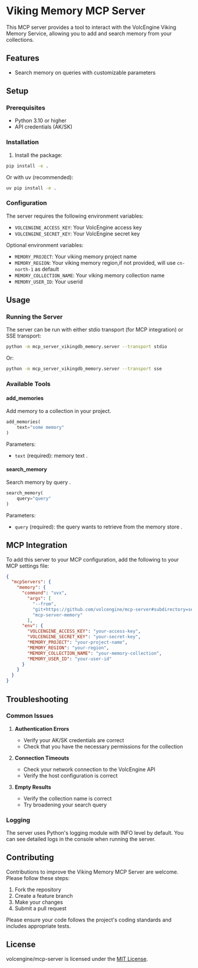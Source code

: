 # Viking Memory MCP Server

This MCP server provides a tool to interact with the VolcEngine Viking Memory Service, allowing you to add and search memory from your collections. 


## Features

- Search memory on queries with customizable parameters

## Setup

### Prerequisites

- Python 3.10 or higher
- API credentials (AK/SK)

### Installation

1. Install the package:

```bash
pip install -e .
```

Or with uv (recommended):

```bash
uv pip install -e .
```

### Configuration

The server requires the following environment variables:

- `VOLCENGINE_ACCESS_KEY`: Your VolcEngine access key
- `VOLCENGINE_SECRET_KEY`: Your VolcEngine secret key

Optional environment variables:
- `MEMORY_PROJECT`: Your viking memory project name
- `MEMORY_REGION`: Your viking memory region,if not provided, will use `cn-north-1` as default
- `MEMORY_COLLECTION_NAME`: Your viking memory collection name
- `MEMORY_USER_ID`: Your userid

## Usage

### Running the Server

The server can be run with either stdio transport (for MCP integration) or SSE transport:

```bash
python -m mcp_server_vikingdb_memory.server --transport stdio
```

Or:

```bash
python -m mcp_server_vikingdb_memory.server --transport sse
```

### Available Tools

#### add_memories

Add memory to a collection in your project.

```python
add_memories(
    text="some memory"
)
```

Parameters:
- `text` (required): memory text .

#### search_memory

Search memory by query .

```python
search_memory(
    query="query"
)
```

Parameters:
- `query` (required): the query wants to retrieve from the memory store .

## MCP Integration

To add this server to your MCP configuration, add the following to your MCP settings file:

```json
{
  "mcpServers": {
    "memory": {
      "command": "uvx",
        "args": [
          "--from",
          "git+https://github.com/volcengine/mcp-server#subdirectory=server/mcp_server_vikingdb_memory",
          "mcp-server-memory"
        ],
      "env": {
        "VOLCENGINE_ACCESS_KEY": "your-access-key",
        "VOLCENGINE_SECRET_KEY": "your-secret-key",
        "MEMORY_PROJECT": "your-project-name",
        "MEMORY_REGION": "your-region",
        "MEMORY_COLLECTION_NAME": "your-memory-collection", 
        "MEMORY_USER_ID": "your-user-id"
      }
    }
  }
}
```

## Troubleshooting

### Common Issues

1. **Authentication Errors**
   - Verify your AK/SK credentials are correct
   - Check that you have the necessary permissions for the collection

2. **Connection Timeouts**
   - Check your network connection to the VolcEngine API
   - Verify the host configuration is correct

3. **Empty Results**
   - Verify the collection name is correct
   - Try broadening your search query

### Logging

The server uses Python's logging module with INFO level by default. You can see detailed logs in the console when running the server.

## Contributing

Contributions to improve the Viking Memory MCP Server are welcome. Please follow these steps:

1. Fork the repository
2. Create a feature branch
3. Make your changes
4. Submit a pull request

Please ensure your code follows the project's coding standards and includes appropriate tests.

## License

volcengine/mcp-server is licensed under the [MIT License](https://github.com/volcengine/mcp-server/blob/main/LICENSE).
